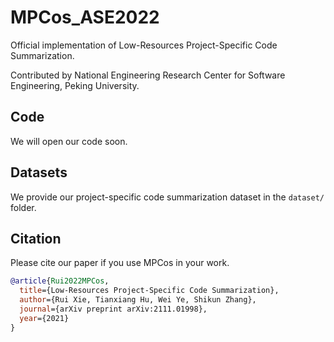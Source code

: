 # MPCos_ASE2022

Official implementation of Low-Resources Project-Specific Code Summarization.

Contributed by National Engineering Research Center for Software Engineering, Peking University.

## Code

We will open our code soon.

## Datasets

We provide our project-specific code summarization dataset in the `dataset/` folder.

## Citation

Please cite our paper if you use MPCos in your work.

```bibtex
@article{Rui2022MPCos,
  title={Low-Resources Project-Specific Code Summarization},
  author={Rui Xie, Tianxiang Hu, Wei Ye, Shikun Zhang},
  journal={arXiv preprint arXiv:2111.01998},
  year={2021}
}
```